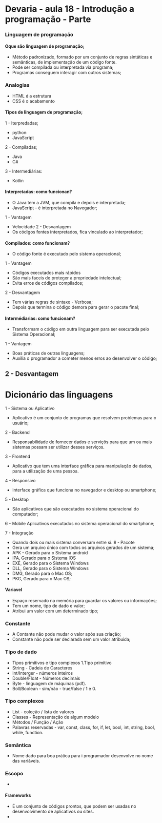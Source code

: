 # Devaria - aula 18 - Introdução a programação - Parte 

### Linguagem de programação

#### Oque são linguagem de programação;
- Método padronizado, formado por um conjunto de regras sintáticas e semânticas, de implementação de um código fonte.
- Pode ser compilada ou interpretada via programa;
- Programas conseguem interagir com outros sistemas;

### Analogias
- HTML é a estrutura
- CSS é o acabamento

#### Tipos de linguagem de programação;
1 - Iterpredadas;
- python
- JavaScript

2 - Compiladas;
- Java
- C#

3 - Intermediárias:
- Kotlin
#### Interpretadas: como funcionan?
- O Java tem a JVM, que compila e depois e interpretada;
- JavaScript - é interpretada no Navegador;

1 - Vantagem
- Velocidade
2 - Desvantagem
- Os códigos fontes interpretados, fica vinculado ao interpretador;

#### Compilados: como funcionam?
- O código fonte é executado pelo sistema operacional;

1 - Vantagem
- Códigos executados mais rápidos
- São mais faceis de proteger a propriedade intelectual;
- Evita erros de códigos compilados;

2 - Desvantagem
- Tem várias regras de sintaxe - Verbosa;
- Depois que termina o código demora para gerar o pacote final;

#### Intermédiarias: como funcionam?
- Transformam o código em outra linguagem para ser executada pelo Sistema Operacional;

1 - Vantagem
- Boas práticas de outras linguagens;
- Auxilia o programador a cometer menos erros ao desenvolver o código;

2 - Desvantagem
- 
# Dicionário das linguagens
1 - Sistema ou Aplicativo
- Aplicativo é um conjunto de programas que resolvem problemas para o usuário;

2 - Backend
- Responsabilidade de fornecer dados e serviçõs para que um ou mais sistemas possam ser utilizar desses serviços.

3 - Frontend
- Aplicativo que tem uma interface gráfica para manipulação de dados, para a utilização de uma pessoa.

4 - Responsivo
- Interface gráfica que funciona no navegador e desktop ou smartphone;

5 - Desktop
- São aplicativos que são executados no sistema operacional do computador;

6 - Mobile
Aplicativos executados no sistema operacional do smartphone;

7 - Integração
- Quando dois ou mais sistema conversam entre si.
8 - Pacote
- Gera um arquivo único com todos os arquivos gerados de um sistema;
- APK - Gerado para o Sistema android
- IPA, Gerado para o Sistema IOS
- EXE, Gerado para o Sistema Windows
- DLL, Gerado para o Sistema Windows
- DMG, Gerado para o Mac OS;
- PKG, Gerado para o Mac OS;

#### Variavel
- Espaço reservado na memória para guardar os valores ou informações;
- Tem um nome, tipo de dado e valor;
- Atribui um valor com um determinado tipo;

### Constante
- A Contante não pode mudar o valor após sua criação;
- Constante não pode ser declarada sem um valor atribuida;

### Tipo de dado
- Tipos primitivos e tipo complexos
1.Tipo primitivo 
- String - Cadeia de Caracteres
- Int/Interger - números inteiros
- Double/Float - Números decimais
- Byte - linguagem de máquinas (pdf).
- Boll/Boolean - sim/não - true/false / 1 e 0.

### Tipo complexos
 - List - coleção / lista de valores
 - Classes - Representação de algum modelo
 - Métodos / Função / Ação
 - Palavras reservadas - var, const, class, for, if, let, bool, int, string, bool, while, function.

 ### Semântica
 - Nome dado para boa prática para i programador desenvolve no nome das variáveis.

### Escopo
- 
#### Frameworks
- É um conjunto de códigos prontos, que podem ser usadas no desenvolvimento de aplicativos ou sites.
- 

